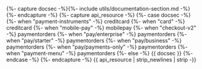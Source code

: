 {%- capture docsec -%}{%- include utils/documentation-section.md -%}{%- endcapture -%}
{%- capture api_resource -%}
    {%- case docsec -%}
    {%- when "payment-instruments" -%}
        creditcard
    {%- when "card" -%}
        creditcard
    {%- when "mobile-pay" -%}
        mobilepay
    {%- when "checkout-v2" -%}
         paymentorders
     {%- when "pay/enterprise" -%}
         paymentorders
     {%- when "pay/starter" -%}
         paymentorders
     {%- when "pay/business" -%}
         paymentorders
     {%- when "pay/payments-only" -%}
         paymentorders
    {%- when "payment-menu" -%}
        paymentorders
    {%- else -%}
        {{ docsec }}
    {%- endcase -%}
{%- endcapture -%}
{{ api_resource | strip_newlines | strip -}}

